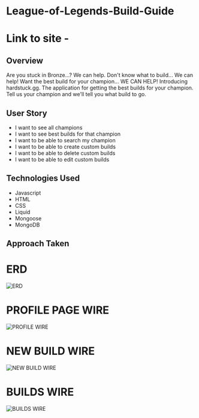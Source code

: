 # League-of-Legends-Build-Guide

# Link to site - 

## Overview
Are you stuck in Bronze...? We can help. Don't know what to build... We can help! Want the best build for your champion... WE CAN HELP!
Introducing hardstuck.gg. The application for getting the best builds for your champion. Tell us your champion and we'll tell you what build to go. 

## User Story
- I want to see all champions
- I want to see best builds for that champion
- I want to be able to search my champion
- I want to be able to create custom builds
- I want to be able to delete custom builds
- I want to be able to edit custom builds
## Technologies Used
- Javascript
- HTML
- CSS
- Liquid
- Mongoose
- MongoDB

## Approach Taken
# ERD
![ERD](https://user-images.githubusercontent.com/104323108/173128909-b9d3dad5-254d-470b-860e-9fa802290481.png)
# PROFILE PAGE WIRE
![PROFILE WIRE](https://user-images.githubusercontent.com/104323108/173150289-e8f83d9c-ab45-4153-9aac-f5a4b32a1219.png)
# NEW BUILD WIRE
![NEW BUILD WIRE](https://user-images.githubusercontent.com/104323108/173150298-9fa5010a-30f2-41e5-90d7-1f653b26b60f.png)
# BUILDS WIRE
![BUILDS WIRE](https://user-images.githubusercontent.com/104323108/173150307-5e20a274-821a-4197-aed4-fb07595a17b4.png)

